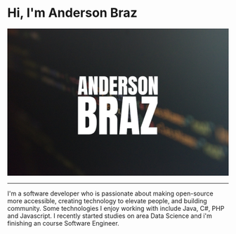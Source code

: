 # Hi, I'm Anderson Braz
<center>
<img src="https://raw.githubusercontent.com/andersonbraz/andersonbraz/master/bg_andersonbraz.png">
  </center>
  <hr />
I'm a software developer who is passionate about making open-source more accessible, creating technology to elevate people, and building community. Some technologies I enjoy working with include Java, C#, PHP and Javascript. I recently started studies on area Data Science and i'm finishing an course Software Engineer.
